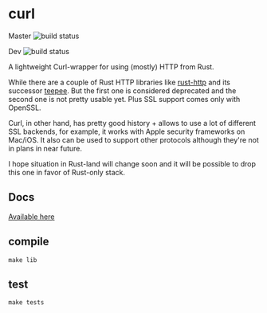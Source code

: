 # curl

Master
![build status](https://travis-ci.org/vhbit/curl-rs.svg?branch=master)

Dev
![build status](https://travis-ci.org/vhbit/curl-rs.svg?branch=dev)

A lightweight Curl-wrapper for using (mostly) HTTP from Rust.

While there are a couple of Rust HTTP libraries like
[rust-http](https://github.com/chris-morgan/rust-http) and its
successor [teepee](https://github.com/teepee/teepee). But the first
one is considered deprecated and the second one is not pretty usable
yet. Plus SSL support comes only with OpenSSL.

Curl, in other hand, has pretty good history + allows to use a lot of
different SSL backends, for example, it works with Apple security
frameworks on Mac/iOS. It also can be used to support other protocols
although they're not in plans in near future.

I hope situation in Rust-land will change soon and it will be possible
to drop this one in favor of Rust-only stack.

## Docs

[Available here](http://www.rust-ci.org/vhbit/curl-rs/doc/curl/)

## compile

    make lib

## test

    make tests
